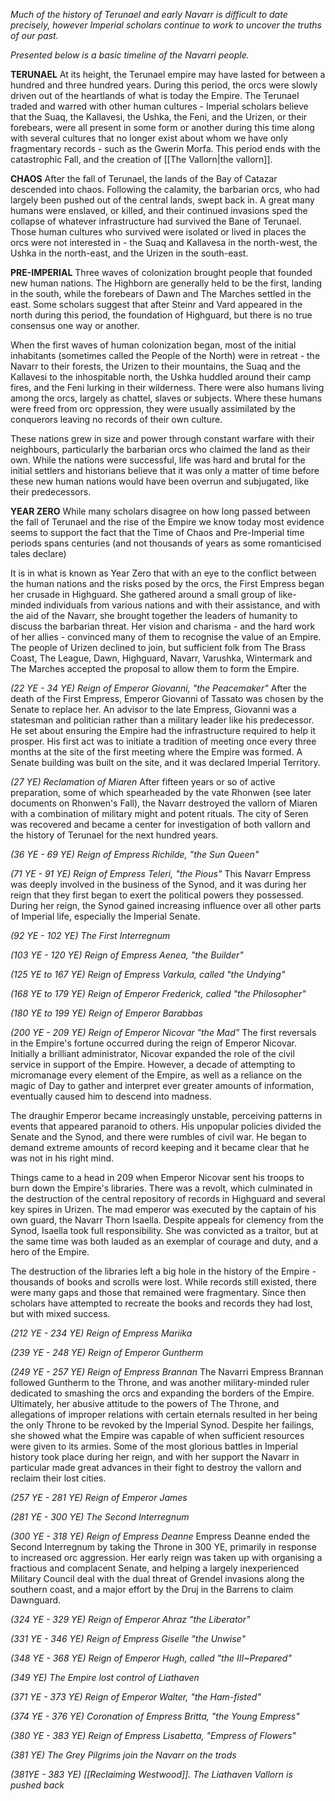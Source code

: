 *Much of the history of Terunael and early Navarr is difficult to date precisely, however Imperial scholars continue to work to uncover the truths of our past.*

*Presented below is a basic timeline of the Navarri people.*

**TERUNAEL**
At its height, the Terunael empire may have lasted for between a hundred and three hundred years. During this period, the orcs were slowly driven out of the heartlands of what is today the Empire. The Terunael traded and warred with other human cultures - Imperial scholars believe that the Suaq, the Kallavesi, the Ushka, the Feni, and the Urizen, or their forebears, were all present in some form or another during this time along with several cultures that no longer exist about whom we have only fragmentary records - such as the Gwerin Morfa. This period ends with the catastrophic Fall, and the creation of [[The Vallorn|the vallorn]].

**CHAOS**
After the fall of Terunael, the lands of the Bay of Catazar descended into chaos. Following the calamity, the barbarian orcs, who had largely been pushed out of the central lands, swept back in. A great many humans were enslaved, or killed, and their continued invasions sped the collapse of whatever infrastructure had survived the Bane of Terunael. Those human cultures who survived were isolated or lived in places the orcs were not interested in - the Suaq and Kallavesa in the north-west, the Ushka in the north-east, and the Urizen in the south-east.

**PRE-IMPERIAL**
Three waves of colonization brought people that founded new human nations. The Highborn are generally held to be the first, landing in the south, while the forebears of Dawn and The Marches settled in the east. Some scholars suggest that after Steinr and Vard appeared in the north during this period, the foundation of Highguard, but there is no true consensus one way or another.

When the first waves of human colonization began, most of the initial inhabitants (sometimes called the People of the North) were in retreat - the Navarr to their forests, the Urizen to their mountains, the Suaq and the Kallavesi to the inhospitable north, the Ushka huddled around their camp fires, and the Feni lurking in their wilderness. There were also humans living among the orcs, largely as chattel, slaves or subjects. Where these humans were freed from orc oppression, they were usually assimilated by the conquerors leaving no records of their own culture.

These nations grew in size and power through constant warfare with their neighbours, particularly the barbarian orcs who claimed the land as their own. While the nations were successful, life was hard and brutal for the initial settlers and historians believe that it was only a matter of time before these new human nations would have been overrun and subjugated, like their predecessors.

**YEAR ZERO**
While many scholars disagree on how long passed between the fall of Terunael and the rise of the Empire we know today most evidence seems to support the fact that the Time of Chaos and Pre-Imperial time periods spans centuries (and not thousands of years as some romanticised tales declare)

It is in what is known as Year Zero that with an eye to the conflict between the human nations and the risks posed by the orcs, the First Empress began her crusade in Highguard. She gathered around a small group of like-minded individuals from various nations and with their assistance, and with the aid of the Navarr, she brought together the leaders of humanity to discuss the barbarian threat. Her vision and charisma - and the hard work of her allies - convinced many of them to recognise the value of an Empire. The people of Urizen declined to join, but sufficient folk from The Brass Coast, The League, Dawn, Highguard, Navarr, Varushka, Wintermark and The Marches accepted the proposal to allow them to form the Empire.

*(22 YE - 34 YE) Reign of Emperor Giovanni, "the Peacemaker"*
After the death of the First Empress, Emperor Giovanni of Tassato was chosen by the Senate to
replace her. An advisor to the late Empress, Giovanni was a statesman and politician rather than
a military leader like his predecessor. He set about ensuring the Empire had the infrastructure required to help it prosper. His first act was to initiate a tradition of meeting once every three months at the site of the first meeting where the Empire was formed. A Senate building was built on the site, and it was declared Imperial Territory.

*(27 YE) Reclamation of Miaren*
After fifteen years or so of active preparation, some of which spearheaded by the vate Rhonwen (see later documents on Rhonwen's Fall), the Navarr destroyed the vallorn of Miaren with a
combination of military might and potent rituals. The city of Seren was recovered and became a center for investigation of both vallorn and the history of Terunael for the next hundred years.

*(36 YE - 69 YE) Reign of Empress Richilde, "the Sun Queen"*

*(71 YE - 91 YE) Reign of Empress Teleri, "the Pious"*
This Navarr Empress was deeply involved in the business of the Synod, and it was during her reign that they first began to exert the political powers they possessed. During her reign, the Synod gained increasing influence over all other parts of Imperial life, especially the Imperial Senate.

*(92 YE - 102 YE) The First Interregnum*

*(103 YE - 120 YE) Reign of Empress Aenea, "the Builder"*

*(125 YE to 167 YE) Reign of Empress Varkula, called "the Undying"*

*(168 YE to 179 YE) Reign of Emperor Frederick, called "the Philosopher"*

*(180 YE to 199 YE) Reign of Emperor Barabbas*

*(200 YE - 209 YE) Reign of Emperor Nicovar "the Mad"*
The first reversals in the Empire's fortune occurred during the reign of Emperor Nicovar. Initially a brilliant administrator, Nicovar expanded the role of the civil service in support of the Empire. However, a decade of attempting to micromanage every element of the Empire, as well as a reliance on the magic of Day to gather and interpret ever greater amounts of information, eventually caused him to descend into madness.

The draughir Emperor became increasingly unstable, perceiving patterns in events that appeared paranoid to others. His unpopular policies divided the Senate and the Synod, and there were rumbles of civil war. He began to demand extreme amounts of record keeping and it became clear that he was not in his right mind.

Things came to a head in 209 when Emperor Nicovar sent his troops to burn down the Empire's libraries. There was a revolt, which culminated in the destruction of the central repository of records in Highguard and several key spires in Urizen. The mad emperor was executed by the captain of his own guard, the Navarr Thorn Isaella. Despite appeals for clemency from the Synod, Isaella took full responsibility. She was convicted as a traitor, but at the same
time was both lauded as an exemplar of courage and duty, and a hero of the Empire.

The destruction of the libraries left a big hole in the history of the Empire - thousands of books and scrolls were lost. While records still existed, there were many gaps and those that remained were fragmentary. Since then scholars have attempted to recreate the books and records they had lost, but with mixed success.

*(212 YE - 234 YE) Reign of Empress Mariika*

*(239 YE - 248 YE) Reign of Emperor Guntherm*

*(249 YE - 257 YE) Reign of Empress Brannan*
The Navarri Empress Brannan followed Guntherm to the Throne, and was another military-minded ruler dedicated to smashing the orcs and expanding the borders of the Empire. Ultimately, her abusive attitude to the powers of The Throne, and allegations of improper relations with certain eternals resulted in her being the only Throne to be revoked by the Imperial Synod. Despite her failings, she showed what the Empire was capable of when sufficient resources were given to its armies. Some of the most glorious battles in Imperial history took place during her reign, and with her support the Navarr in particular made great advances in their fight to destroy the vallorn and reclaim their lost cities.

*(257 YE - 281 YE) Reign of Emperor James*

*(281 YE - 300 YE) The Second Interregnum*

*(300 YE - 318 YE) Reign of Empress Deanne*
Empress Deanne ended the Second Interregnum by taking the Throne in 300 YE, primarily in response to increased orc aggression. Her early reign was taken up with organising a fractious and complacent Senate, and helping a largely inexperienced Military Council deal with the dual threat of Grendel invasions along the southern coast, and a major effort by the Druj in the Barrens to claim Dawnguard.

*(324 YE - 329 YE) Reign of Emperor Ahraz "the Liberator"*

*(331 YE - 346 YE) Reign of Empress Giselle "the Unwise"*

*(348 YE - 368 YE) Reign of Emperor Hugh, called "the III~Prepared"*

*(349 YE) The Empire lost control of Liathaven*

*(371 YE - 373 YE) Reign of Emperor Walter, "the Ham-fisted"*

*(374 YE - 376 YE) Coronation of Empress Britta, "the Young Empress"*

*(380 YE - 383 YE) Reign of Empress Lisabetta, "Empress of Flowers"*

*(381 YE) The Grey Pilgrims join the Navarr on the trods*

*(381YE - 383 YE) [[Reclaiming Westwood]]. The Liathaven Vallorn is pushed back*